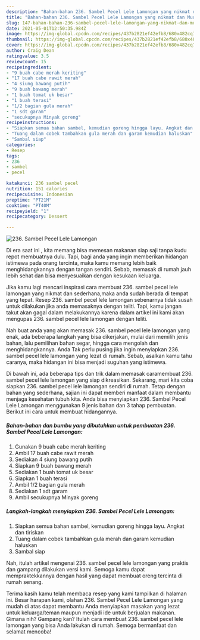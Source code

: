 ```yaml
---
description: "Bahan-bahan 236. Sambel Pecel Lele Lamongan yang nikmat dan Mudah Dibuat"
title: "Bahan-bahan 236. Sambel Pecel Lele Lamongan yang nikmat dan Mudah Dibuat"
slug: 147-bahan-bahan-236-sambel-pecel-lele-lamongan-yang-nikmat-dan-mudah-dibuat
date: 2021-05-01T12:50:35.984Z
image: https://img-global.cpcdn.com/recipes/437b2821ef42efb8/680x482cq70/236-sambel-pecel-lele-lamongan-foto-resep-utama.jpg
thumbnail: https://img-global.cpcdn.com/recipes/437b2821ef42efb8/680x482cq70/236-sambel-pecel-lele-lamongan-foto-resep-utama.jpg
cover: https://img-global.cpcdn.com/recipes/437b2821ef42efb8/680x482cq70/236-sambel-pecel-lele-lamongan-foto-resep-utama.jpg
author: Craig Dean
ratingvalue: 3.5
reviewcount: 15
recipeingredient:
- "9 buah cabe merah keriting"
- "17 buah cabe rawit merah"
- "4 siung bawang putih"
- "9 buah bawang merah"
- "1 buah tomat uk besar"
- "1 buah terasi"
- "1/2 bagian gula merah"
- "1 sdt garam"
- "secukupnya Minyak goreng"
recipeinstructions:
- "Siapkan semua bahan sambel, kemudian goreng hingga layu. Angkat dan tiriskan"
- "Tuang dalam cobek tambahkan gula merah dan garam kemudian haluskan"
- "Sambal siap"
categories:
- Resep
tags:
- 236
- sambel
- pecel

katakunci: 236 sambel pecel 
nutrition: 151 calories
recipecuisine: Indonesian
preptime: "PT21M"
cooktime: "PT40M"
recipeyield: "1"
recipecategory: Dessert

---
```



![236. Sambel Pecel Lele Lamongan](https://img-global.cpcdn.com/recipes/437b2821ef42efb8/680x482cq70/236-sambel-pecel-lele-lamongan-foto-resep-utama.jpg)

Di era  saat ini , kita memang bisa memesan makanan siap saji tanpa kudu repot membuatnya dulu. Tapi, bagi anda yang ingin memberikan hidangan istimewa pada orang tercinta, maka kamu memang lebih baik menghidangkannya dengan tangan sendiri. Sebab, memasak di rumah jauh lebih sehat dan bisa menyesuaikan dengan kesukaan keluarga.

Jika kamu lagi mencari inspirasi cara membuat 236. sambel pecel lele lamongan yang nikmat dan sederhana,maka anda sudah berada di tempat yang tepat. Resep 236. sambel pecel lele lamongan  sebenarnya tidak susah untuk dilakukan jika anda memasaknya dengan teliti. Tapi, kamu jangan takut akan gagal dalam melakukannya 
karena dalam artikel ini kami akan mengupas 236. sambel pecel lele lamongan dengan teliti.  



Nah buat anda yang akan memasak 236. sambel pecel lele lamongan yang enak, ada beberapa langkah yang bisa dikerjakan, mulai dari memilih jenis bahan, lalu pemilihan bahan segar, hingga cara mengolah dan menghidangkannya. Anda Tak perlu pusing jika ingin menyiapkan 236. sambel pecel lele lamongan yang lezat di rumah. Sebab, asalkan kamu  tahu caranya, maka hidangan ini bisa menjadi suguhan yang istimewa.

Di bawah ini, ada beberapa tips dan trik dalam memasak caramembuat 236. sambel pecel lele lamongan yang siap dikreasikan. Sekarang, mari kita coba siapkan 236. sambel pecel lele lamongan sendiri di rumah. Tetap dengan bahan yang sederhana, sajian ini dapat memberi manfaat dalam membantu menjaga kesehatan tubuh kita. Anda bisa menyiapkan 236. Sambel Pecel Lele Lamongan menggunakan 9 jenis bahan dan 3 tahap pembuatan. Berikut ini cara untuk membuat hidangannya.

<!--inarticleads1-->

##### Bahan-bahan dan bumbu yang dibutuhkan untuk pembuatan 236. Sambel Pecel Lele Lamongan:

1. Gunakan 9 buah cabe merah keriting
1. Ambil 17 buah cabe rawit merah
1. Sediakan 4 siung bawang putih
1. Siapkan 9 buah bawang merah
1. Sediakan 1 buah tomat uk besar
1. Siapkan 1 buah terasi
1. Ambil 1/2 bagian gula merah
1. Sediakan 1 sdt garam
1. Ambil secukupnya Minyak goreng




<!--inarticleads2-->

##### Langkah-langkah menyiapkan 236. Sambel Pecel Lele Lamongan:

1. Siapkan semua bahan sambel, kemudian goreng hingga layu. Angkat dan tiriskan
1. Tuang dalam cobek tambahkan gula merah dan garam kemudian haluskan
1. Sambal siap




Nah, itulah artikel mengenai  236. sambel pecel lele lamongan  yang praktis dan gampang dilakukan versi kami. Semoga kamu dapat mempraktekkannya dengan hasil yang dapat membuat oreng tercinta di rumah senang. 

Terima kasih kamu telah membaca resep yang kami tampilkan di halaman ini. Besar harapan kami, olahan  236. Sambel Pecel Lele Lamongan yang mudah di atas dapat membantu Anda menyiapkan masakan yang lezat untuk keluarga/teman maupun menjadi ide untuk berjualan makanan. Gimana nih? Gampang kan? Itulah cara membuat 236. sambel pecel lele lamongan yang bisa Anda lakukan di rumah. Semoga bermanfaat dan selamat mencoba!


